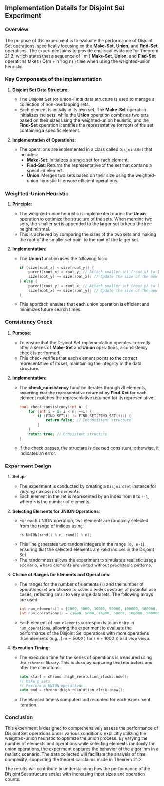 ## Implementation Details for Disjoint Set Experiment

### Overview

The purpose of this experiment is to evaluate the performance of Disjoint Set operations, specifically focusing on the **Make-Set**, **Union**, and **Find-Set** operations. The experiment aims to provide empirical evidence for Theorem 21.2, which states that a sequence of \( m \) **Make-Set**, **Union**, and **Find-Set** operations takes \( O(m + n \log n) \) time when using the weighted-union heuristic.

### Key Components of the Implementation

1. **Disjoint Set Data Structure**:
   - The Disjoint Set (or Union-Find) data structure is used to manage a collection of non-overlapping sets.
   - Each element is initially in its own set. The **Make-Set** operation initializes the sets, while the **Union** operation combines two sets based on their sizes using the weighted-union heuristic, and the **Find-Set** operation identifies the representative (or root) of the set containing a specific element.

2. **Implementation of Operations**:
   - The operations are implemented in a class called `DisjointSet` that includes:
     - **Make-Set**: Initializes a single set for each element.
     - **Find-Set**: Returns the representative of the set that contains a specified element.
     - **Union**: Merges two sets based on their size using the weighted-union heuristic to ensure efficient operations.

### Weighted-Union Heuristic

1. **Principle**:
   - The weighted-union heuristic is implemented during the **Union** operation to optimize the structure of the sets. When merging two sets, the smaller set is appended to the larger set to keep the tree height minimal.
   - This is achieved by comparing the sizes of the two sets and making the root of the smaller set point to the root of the larger set.

2. **Implementation**:
   - The **Union** function uses the following logic:
     ```cpp
     if (size[root_x] < size[root_y]) {
         parent[root_x] = root_y; // Attach smaller set (root_x) to larger set (root_y)
         size[root_y] += size[root_x]; // Update the size of the new root
     } else {
         parent[root_y] = root_x; // Attach smaller set (root_y) to larger set (root_x)
         size[root_x] += size[root_y]; // Update the size of the new root
     }
     ```
   - This approach ensures that each union operation is efficient and minimizes future search times.

### Consistency Check

1. **Purpose**:
   - To ensure that the Disjoint Set implementation operates correctly after a series of **Make-Set** and **Union** operations, a consistency check is performed.
   - This check verifies that each element points to the correct representative of its set, maintaining the integrity of the data structure.

2. **Implementation**:
   - The **check_consistency** function iterates through all elements, asserting that the representative returned by **Find-Set** for each element matches the representative returned for its representative:
     ```cpp
     bool check_consistency(int n) {
         for (int i = 0; i < n; ++i) {
             if (FIND_SET(i) != FIND_SET(FIND_SET(i))) {
                 return false; // Inconsistent structure
             }
         }
         return true; // Consistent structure
     }
     ```
   - If the check passes, the structure is deemed consistent; otherwise, it indicates an error.

### Experiment Design

1. **Setup**:
   - The experiment is conducted by creating a `DisjointSet` instance for varying numbers of elements.
   - Each element in the set is represented by an index from `0` to `n-1`, where `n` is the number of elements.

2. **Selecting Elements for UNION Operations**:
   - For each UNION operation, two elements are randomly selected from the range of indices using:
     ```cpp
     ds.UNION(rand() % n, rand() % n);
     ```
   - This line generates two random integers in the range `[0, n-1]`, ensuring that the selected elements are valid indices in the Disjoint Set.
   - The randomness allows the experiment to simulate a realistic usage scenario, where elements are united without predictable patterns.

3. **Choice of Ranges for Elements and Operations**:
   - The ranges for the number of elements (`n`) and the number of operations (`m`) are chosen to cover a wide spectrum of potential use cases, reflecting small to very large datasets. The following arrays are used:
     ```cpp
     int num_elements[] = {1000, 5000, 10000, 50000, 100000, 500000, 1000000, 5000000, 10000000};
     int num_operations[] = {1000, 5000, 10000, 50000, 100000, 500000, 1000000, 5000000, 10000000};
     ```
   - Each element of `num_elements` corresponds to an entry in `num_operations`, allowing the experiment to evaluate the performance of the Disjoint Set operations with more operations than elements (e.g., \( m = 5000 \) for \( n = 1000 \)) and vice versa.

4. **Execution Timing**:
   - The execution time for the series of operations is measured using the `<chrono>` library. This is done by capturing the time before and after the operations:
     ```cpp
     auto start = chrono::high_resolution_clock::now();
     // Make n sets
     // Perform m UNION operations
     auto end = chrono::high_resolution_clock::now();
     ```
   - The elapsed time is computed and recorded for each experiment iteration.

### Conclusion

This experiment is designed to comprehensively assess the performance of Disjoint Set operations under various conditions, explicitly utilizing the weighted-union heuristic to optimize the union process. By varying the number of elements and operations while selecting elements randomly for union operations, the experiment captures the behavior of the algorithm in a realistic scenario. The data collected will facilitate the analysis of time complexity, supporting the theoretical claims made in Theorem 21.2.

The results will contribute to understanding how the performance of the Disjoint Set structure scales with increasing input sizes and operation counts.
